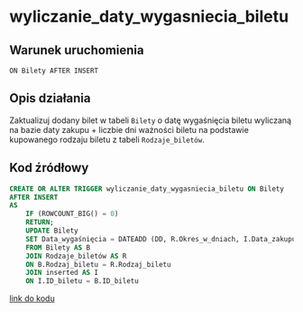 # wyliczanie_daty_wygasniecia_biletu

## Warunek uruchomienia

`ON Bilety AFTER INSERT`

## Opis działania

Zaktualizuj dodany bilet w tabeli `Bilety` o datę wygaśnięcia biletu wyliczaną na bazie daty zakupu + liczbie dni ważności biletu na podstawie kupowanego rodzaju biletu z tabeli `Rodzaje_biletów`.

## Kod źródłowy

```sql
CREATE OR ALTER TRIGGER wyliczanie_daty_wygasniecia_biletu ON Bilety
AFTER INSERT
AS
    IF (ROWCOUNT_BIG() = 0)
    RETURN;
    UPDATE Bilety
    SET Data_wygaśnięcia = DATEADD (DD, R.Okres_w_dniach, I.Data_zakupu)
    FROM Bilety AS B
    JOIN Rodzaje_biletów AS R 
    ON B.Rodzaj_biletu = R.Rodzaj_biletu
    JOIN inserted AS I 
    ON I.ID_biletu = B.ID_biletu
```

[link do kodu](../../triggers/wyliczanie_daty_wygasniecia_biletu.sql)
